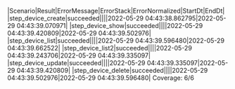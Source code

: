 |Scenario|Result|ErrorMessage|ErrorStack|ErrorNormalized|StartDt|EndDt|
|step_device_create|succeeded||||2022-05-29 04:43:38.862795|2022-05-29 04:43:39.070971|
|step_device_show|succeeded||||2022-05-29 04:43:39.420809|2022-05-29 04:43:39.502976|
|step_device_list|succeeded||||2022-05-29 04:43:39.596480|2022-05-29 04:43:39.662522|
|step_device_list2|succeeded||||2022-05-29 04:43:39.243706|2022-05-29 04:43:39.335097|
|step_device_update|succeeded||||2022-05-29 04:43:39.335097|2022-05-29 04:43:39.420809|
|step_device_delete|succeeded||||2022-05-29 04:43:39.502976|2022-05-29 04:43:39.596480|
Coverage: 6/6
